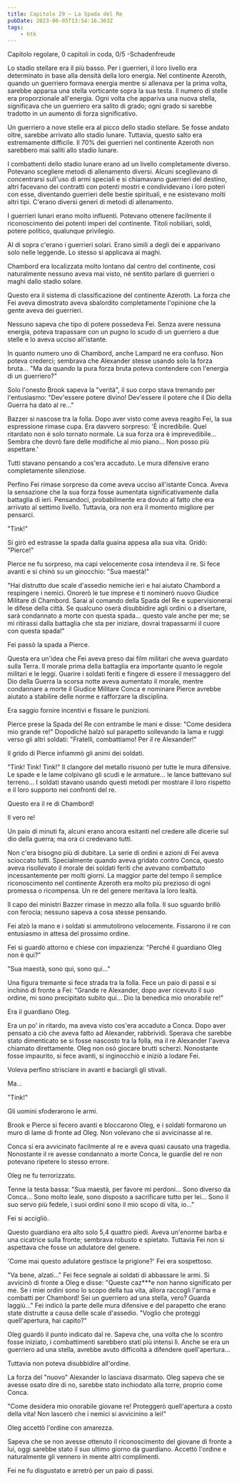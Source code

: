 ```yaml
---
title: Capitolo 29 – La Spada del Re
pubDate: 2023-06-05T13:54:16.363Z
tags:
    - htk
---
```



Capitolo regolare,
0 capitoli in coda, 0/5
-Schadenfreude

Lo stadio stellare era il più basso. Per i guerrieri, il loro livello era determinato in base alla densità della loro energia. Nel continente Azeroth, quando un guerriero formava energia mentre si allenava per la prima volta, sarebbe apparsa una stella vorticante sopra la sua testa.
Il numero di stelle era proporzionale all'energia. Ogni volta che appariva una nuova stella, significava che un guerriero era salito di grado; ogni grado si sarebbe tradotto in un aumento di forza significativo.

Un guerriero a nove stelle era al picco dello stadio stellare. Se fosse andato oltre, sarebbe arrivato allo stadio lunare. Tuttavia, questo salto era estremamente difficile. Il 70% dei guerrieri nel continente Azeroth non sarebbero mai saliti allo stadio lunare.

I combattenti dello stadio lunare erano ad un livello completamente diverso. Potevano scegliere metodi di allenamento diversi. Alcuni sceglievano di concentrarsi sull'uso di armi speciali e si chiamavano guerrieri del destino, altri facevano dei contratti con potenti mostri e condividevano i loro poteri con esse, diventando guerrieri delle bestie spirituali, e ne esistevano molti altri tipi. C'erano diversi generi di metodi di allenamento.

I guerrieri lunari erano molto influenti. Potevano ottenere facilmente il riconoscimento dei potenti imperi del continente. Titoli nobiliari, soldi, potere politico, qualunque privilegio.

Al di sopra c'erano i guerrieri solari. Erano simili a degli dei e apparivano solo nelle leggende. Lo stesso si applicava ai maghi.

Chambord era localizzata molto lontano dal centro del continente, così naturalmente nessuno aveva mai visto, né sentito parlare di guerrieri o maghi dallo stadio solare.

Questo era il sistema di classificazione del continente Azeroth. La forza che Fei aveva dimostrato aveva sbalordito completamente l'opinione che la gente aveva dei guerrieri.

Nessuno sapeva che tipo di potere possedeva Fei. Senza avere nessuna energia, poteva trapassare con un pugno lo scudo di un guerriero a due stelle e lo aveva ucciso all'istante.

In quanto numero uno di Chambord, anche Lampard ne era confuso. Non poteva crederci; sembrava che Alexander stesse usando solo la forza bruta... "Ma da quando la pura forza bruta poteva contendere con l'energia di un guerriero?"

Solo l'onesto Brook sapeva la "verità", il suo corpo stava tremando per l'entusiasmo: "Dev'essere potere divino! Dev'essere  il potere che il Dio della Guerra ha dato al re..."

Bazzer si nascose tra la folla. Dopo aver visto come aveva reagito Fei, la sua espressione rimase cupa. Era davvero sorpreso: 'È incredibile. Quel ritardato non è solo tornato normale. La sua forza ora è imprevedibile... Sembra che dovrò fare delle modifiche al mio piano... Non posso più aspettare.'

Tutti stavano pensando a cos'era accaduto. Le mura difensive erano completamente silenziose.

Perfino Fei rimase sorpreso da come aveva ucciso all'istante Conca. Aveva la sensazione che la sua forza fosse aumentata significativamente dalla battaglia di ieri. Pensandoci, probabilmente era dovuto al fatto che era arrivato al settimo livello. Tuttavia, ora non era il momento migliore per pensarci.

"Tink!"

Si girò ed estrasse la spada dalla guaina appesa alla sua vita. Gridò: "Pierce!"

Pierce ne fu sorpreso, ma capì velocemente cosa intendeva il re. Si fece avanti e si chinò su un ginocchio: "Sua maestà!"

"Hai distrutto due scale d'assedio nemiche ieri e hai aiutato Chambord a respingere i nemici. Onorerò le tue imprese e ti nominerò nuovo Giudice Militare di Chambord. Sarai al comando della Spada del Re e supervisionerai le difese della città. Se qualcuno oserà disubbidire agli ordini o a disertare, sarà condannato a morte con questa spada... questo vale anche per me; se mi ritirassi dalla battaglia che sta per iniziare, dovrai trapassarmi il cuore con questa spada!"

Fei passò la spada a Pierce.

Questa era un'idea che Fei aveva preso dai film militari che aveva guardato sulla Terra. Il morale prima della battaglia era importante quanto le regole militari e le leggi. Guarire i soldati feriti e fingere di essere il messaggero del Dio della Guerra la scorsa notte aveva aumentato il morale, mentre condannare a morte il Giudice Militare Conca e nominare Pierce avrebbe aiutato a stabilire delle norme e rafforzare la disciplina.

Era saggio fornire incentivi e fissare le punizioni.

Pierce prese la Spada del Re con entrambe le mani e disse: "Come desidera mio grande re!" Dopodiché balzò sul parapetto sollevando la lama e ruggì verso gli altri soldati: "Fratelli, combattiamo! Per il re Alexander!"

Il grido di Pierce infiammò gli animi dei soldati.

"Tink! Tink! Tink!" Il clangore del metallo risuonò per tutte le mura difensive. Le spade e le lame colpivano gli scudi e le armature... le lance battevano sul terreno... I soldati stavano usando questi metodi per mostrare il loro rispetto e il loro supporto nei confronti del re.

Questo era il re di Chambord!

Il vero re!

Un paio di minuti fa, alcuni erano ancora esitanti nel credere alle dicerie sul dio della guerra; ma ora ci credevano tutti.

Non c'era bisogno più di dubitare. La serie di ordini e azioni di Fei aveva scioccato tutti. Specialmente quando aveva gridato contro Conca, questo aveva risollevato il morale dei soldati feriti che avevano combattuto incessantemente per molti giorni. La maggior parte del tempo il semplice riconoscimento nel continente Azeroth era molto più prezioso di ogni promessa o ricompensa. Un re del genere meritava la loro lealtà.

Il capo dei ministri Bazzer rimase in mezzo alla folla. Il suo sguardo brillò con ferocia; nessuno sapeva a cosa stesse pensando.

Fei alzò la mano e i soldati si ammutolirono velocemente. Fissarono il re con entusiasmo in attesa del prossimo ordine.

Fei si guardò attorno e chiese con impazienza: "Perché il guardiano Oleg non è qui?"

"Sua maestà, sono qui, sono qui..."

Una figura tremante si fece strada tra la folla. Fece un paio di passi e si inchinò di fronte a Fei: "Grande re Alexander, dopo aver ricevuto il suo ordine, mi sono precipitato subito qui... Dio la benedica mio onorabile re!"

Era il guardiano Oleg.

Era un po' in ritardo, ma aveva visto cos'era accaduto a Conca. Dopo aver pensato a ciò che aveva fatto ad Alexander, rabbrividì. Sperava che sarebbe stato dimenticato se si fosse nascosto tra la folla, ma il re Alexander l'aveva chiamato direttamente. Oleg non osò giocare brutti scherzi. Nonostante fosse impaurito, si fece avanti, si inginocchiò e iniziò a lodare Fei.

Voleva perfino strisciare in avanti e baciargli gli stivali.

Ma...

"Tink!"

Gli uomini sfoderarono le armi.

Brook e Pierce si fecero avanti e bloccarono Oleg, e i soldati formarono un muro di lame di fronte ad Oleg. Non volevano che si avvicinasse al re.

Conca si era avvicinato facilmente al re e aveva quasi causato una tragedia. Nonostante il re avesse condannato a morte Conca, le guardie del re non potevano ripetere lo stesso errore.

Oleg ne fu terrorizzato.

Tenne la testa bassa: "Sua maestà, per favore mi perdoni... Sono diverso da Conca... Sono molto leale, sono disposto a sacrificare tutto per lei... Sono il suo servo più fedele, i suoi ordini sono il mio scopo di vita, io..."

Fei si accigliò.

Questo guardiano era alto solo 5,4 quattro piedi. Aveva un'enorme barba e una cicatrice sulla fronte; sembrava robusto e spietato. Tuttavia Fei non si aspettava che fosse un adulatore del genere.

'Come mai questo adulatore gestisce la prigione?' Fei era sospettoso.

"Va bene, alzati..." Fei fece segnale ai soldati di abbassare le armi. Si avvicinò di fronte a Oleg e disse: "Queste caz***e non hanno significato per me. Se i miei ordini sono lo scopo della tua vita, allora raccogli l'arma e combatti per Chambord! Sei un guerriero ad una stella, vero? Guarda laggiù..." Fei indicò la parte delle mura difensive e del parapetto che erano state distrutte a causa delle scale d'assedio. "Voglio che proteggi quell'apertura, hai capito?"

Oleg guardò il punto indicato dal re. Sapeva che, una volta che lo scontro fosse iniziato, i combattimenti sarebbero stati più intensi lì. Anche se era un guerriero ad una stella, avrebbe avuto difficoltà a difendere quell'apertura...

Tuttavia non poteva disubbidire all'ordine.

La forza del "nuovo" Alexander lo lasciava disarmato. Oleg sapeva che se avesse osato dire di no, sarebbe stato inchiodato alla torre, proprio come Conca.

"Come desidera mio onorabile giovane re! Proteggerò quell'apertura a costo della vita! Non lascerò che i nemici si avvicinino a lei!"

Oleg accettò l'ordine con amarezza.

Sapeva che se non avesse ottenuto il riconoscimento del giovane di fronte a lui, oggi sarebbe stato il suo ultimo giorno da guardiano. Accettò l'ordine e naturalmente gli vennero in mente altri complimenti.

Fei ne fu disgustato e arretrò per un paio di passi.



